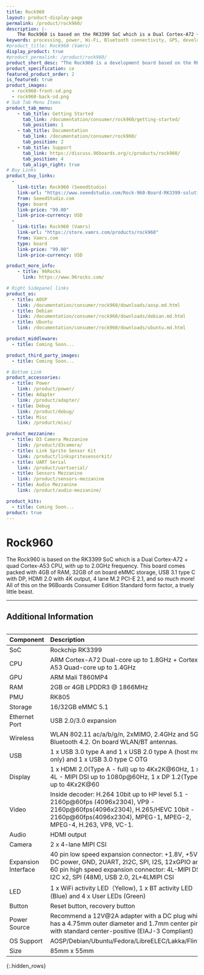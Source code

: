 ```yaml
---
title: Rock960
layout: product-display-page
permalink: /product/rock960/
description: |-
    The Rock960 is based on the RK3399 SoC which is a Dual Cortex-A72 + quad Cortex-A53 CPU, with up to 2.0GHz frequency. This board comes packed with 4GB of RAM, 32GB of on board eMMC storage, USB 3.1 type C with DP, HDMI 2.0 with 4K output, 4 lane M.2 PCI-E 2.1, and so much more! All of this on the 96Boards Consumer Edition Standard form factor, a truely little beast.
keywords: processing, power, Wi-Fi, Bluetooth connectivity, GPS, development, board, rockchip, rk3399, processor, low cost, Product, Development, Platform, arm
#product_title: Rock960 (Vamrs)
display_product: true
#product_permalink: /product/rock960/
product_short_desc: "The Rock960 is a development board based on the RK3399 SoC"
product_specification: ce
featured_product_order: 2
is_featured: true
product_images:
  - rock960-front-sd.png
  - rock960-back-sd.png
# Sub Tab Menu Items
product_tab_menu:
    - tab_title: Getting Started
      tab_link: /documentation/consumer/rock960/getting-started/
      tab_position: 1
    - tab_title: Documentation
      tab_link: /documentation/consumer/rock960/
      tab_position: 2
    - tab_title: Support
      tab_link: https://discuss.96boards.org/c/products/rock960/
      tab_position: 4
      tab_align_right: true
# Buy Links
product_buy_links:
  -
    link-title: Rock960 (SeeedStudio)
    link-url: "https://www.seeedstudio.com/Rock-960-Board-RK3399-solution-2G-Version-p-3036.html"
    from: SeeedStudio.com
    type: board
    link-price: "99.00"
    link-price-currency: USD
  -
    link-title: Rock960 (Vamrs)
    link-url: "https://store.vamrs.com/products/rock960"
    from: Vamrs.com
    type: board
    link-price: "99.00"
    link-price-currency: USD

product_more_info:
    - title: 96Rocks
      link: https://www.96rocks.com/

# Right Sidepanel links
product_os:
  - title: AOSP
    link: /documentation/consumer/rock960/downloads/aosp.md.html
  - title: Debian
    link: /documentation/consumer/rock960/downloads/debian.md.html
  - title: Ubuntu
    link: /documentation/consumer/rock960/downloads/ubuntu.md.html

product_middleware:
  - title: Coming Soon...

product_third_party_images:
  - title: Coming Soon...

# Bottom Link
product_accessories:
  - title: Power
    link: /product/power/
  - title: Adapter
    link: /product/adapter/
  - title: Debug
    link: /product/debug/
  - title: Misc
    link: /product/misc/

product_mezzanine:
  - title: D3 Camera Mezzanine
    link: /product/d3camera/
  - title: Link Sprite Sensor Kit
    link: /product/linkspritesensorkit/
  - title: UART Serial
    link: /product/uartserial/
  - title: Sensors Mezzanine
    link: /product/sensors-mezzanine
  - title: Audio Mezzanine
    link: /product/audio-mezzanine/

product_kits:
  - title: Coming Soon...
product: true
---
```

# Rock960

The Rock960 is based on the RK3399 SoC which is a Dual Cortex-A72 + quad Cortex-A53 CPU, with up to 2.0GHz frequency. This board comes packed with 4GB of RAM, 32GB of on board eMMC storage, USB 3.1 type C with DP, HDMI 2.0 with 4K output, 4 lane M.2 PCI-E 2.1, and so much more! All of this on the 96Boards Consumer Edition Standard form factor, a truely little beast.

***

## Additional Information
<div style="overflow-x:scroll;" markdown="1">

| Component           | Description                              |
| :------------------ | :--------------------------------------- |
| SoC                 | Rockchip RK3399                          |
| CPU                 | ARM Cortex-A72 Dual-core up to 1.8GHz + Cortex A53 Quad-core up to 1.4GHz |
| GPU                 | ARM Mali T860MP4                         |
| RAM                 | 2GB or 4GB LPDDR3 @ 1866MHz              |
| PMU                 | RK805                                    |
| Storage             | 16/32GB eMMC 5.1                         |
| Ethernet Port       | USB 2.0/3.0 expansion                    |
| Wireless            | WLAN 802.11 ac/a/b/g/n, 2xMIMO, 2.4GHz and 5Ghz, Bluetooth 4.2. On board WLAN/BT antennas. |
| USB                 | 1 x USB 3.0 type A and 1 x USB 2.0 type A (host mode only) and 1 x USB 3.0 type C OTG |
| Display             | 1 x HDMI 2.0(Type A - full) up to 4Kx2K@60Hz, 1 x 4L - MIPI DSI up to 1080p@60Hz, 1 x DP 1.2(Type C) up to 4Kx2K@60 |
| Video               | Inside decoder: H.264 10bit up to HP level 5.1 - 2160p@60fps (4096x2304), VP9 - 2160p@60fps(4096x2304), H.265/HEVC 10bit - 2160p@60fps(4096x2304),  MPEG-1, MPEG-2, MPEG-4, H.263, VP8, VC-1. |
| Audio               | HDMI output                              |
| Camera              | 2 x 4-lane MIPI CSI                      |
| Expansion Interface | 40 pin low speed expansion connector: +1.8V, +5V, DC power, GND, 2UART, 2I2C, SPI, I2S, 12xGPIO and 60 pin high speed expansion connector: 4L-MIPI DSI, I2C x2, SPI (48M), USB 2.0, 2L+4LMIPI CSI |
| LED                 | 1 x WiFi activity LED（Yellow), 1 x BT activity LED (Blue) and 4 x User LEDs (Green) |
| Button              | Reset button, recovery button            |
| Power Source        | Recommend a 12V@2A adapter with a DC plug which has a 4.75mm outer diameter and 1.7mm center pin with standard center-positive (EIAJ-3 Compliant) |
| OS Support          | AOSP/Debian/Ubuntu/Fedora/LibreELEC/Lakka/FlintOS |
| Size                | 85mm x 55mm                              |

{:.hidden_rows}

</div>
